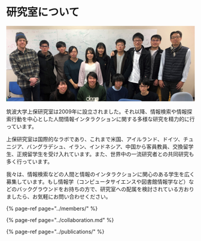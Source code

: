 # 研究室について

![2019&#x5E74;12&#x6708;&#x30AF;&#x30EA;&#x30B9;&#x30DE;&#x30B9;&#x30E9;&#x30F3;&#x30C1;&#x306B;&#x3066;](../.gitbook/assets/joholab201912.png)

筑波大学上保研究室は2009年に設立されました。それ以降、情報検索や情報探索行動を中心とした人間情報インタラクションに関する多様な研究を精力的に行っています。

上保研究室は国際的なラボであり、これまで米国、アイルランド、ドイツ、チュニジア、バングラデシュ、イラン、インドネシア、中国から客員教員、交換留学生、正規留学生を受け入れています。また、世界中の一流研究者との共同研究も多く行っています。

我々は、情報検索などの人間と情報のインタラクションに関心のある学生を広く募集しています。もし情報学（コンピュータサイエンスや図書館情報学など）などのバックグラウンドをお持ちの方で、研究室への配属を検討されている方おりましたら、お気軽にお問い合わせください。

{% page-ref page="../members/" %}

{% page-ref page="../collaboration.md" %}

{% page-ref page="../publications/" %}



